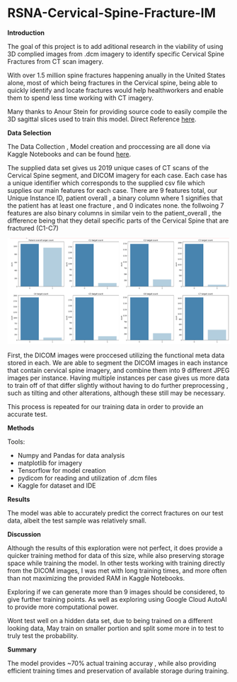 # RSNA-Cervical-Spine-Fracture-IM

**Introduction**

The goal of this project is to add aditional research in the viability of using 3D complied images from .dcm imagery to identify specific Cervical Spine Fractures from CT scan imagery. 

With over 1.5 million spine fractures happening anually in the United States alone, most of which being fractures in the Cervical spine, being able to quickly identify and locate fractures would help healthworkers and enable them to spend less time working with CT imagery.

Many thanks to Anour Stein for providing source code to easily compile the 3D sagittal slices used to train this model. Direct Reference [here](https://www.kaggle.com/code/anoukstein/simplify-data-by-creating-sagittal-slices "here").

**Data Selection**

The Data Collection , Model creation and proccessing are all done via Kaggle Notebooks and can be found [here](https://www.kaggle.com/ijcmian/rsna-deep-learning/edit "here").

The supplied data set gives us 2019 unique cases of CT scans of the Cervical Spine segment, and DICOM imagery for each case. Each case has a unique identifier which corresponds to the supplied csv file which supplies our main features for each case. There are 9 features total, our Unique Instance ID, patient overall , a binary column where 1 signifies that the patient has at least one fracture , and 0 indicates none. the follwoing 7 features are also binary columns in similar vein to the patient_overall , the difference being that they detail specific parts of the Cervical Spine that are fractured (C1-C7)

![Data Distribution](dataperc.PNG)

First, the DICOM images were proccesed utilizing the functional meta data stored in each. We are able to segment the DICOM images in each instance that contain cervical spine imagery, and combine them into 9 different JPEG images per instance. Having multiple instances per case gives us more data to train off of that differ slightly without having to do further preprocessing , such as tilting and other alterations, although these still may be necessary.

This process is repeated for our training data in order to provide an accurate test.

**Methods**

Tools: 

- Numpy and Pandas for data analysis
- matplotlib for imagery
- Tensorflow for model creation
- pydicom for reading and utilization of .dcm files
- Kaggle for dataset and IDE

**Results**

The model was able to accurately predict the correct fractures on our test data, albeit the test sample was relatively small.

**Discussion**

Although the results of this exploration were not perfect, it does provide a quicker training method for data of this size, while also preserving storage space while training the model. In other tests working with training directly from the DICOM images, I was met with long training times, and more often than not maximizing the provided RAM in Kaggle Notebooks. 

Exploring if we can generate more than 9 images should be considered, to give further training points. As well as exploring using Google Cloud AutoAI to provide more computational power.

Wont test well on a hidden data set, due to being trained on a different looking data, May train on smaller portion and split some more in to test to truly test the probability.

**Summary**

The model provides ~70% actual training accuray , while also providing efficient training times and preservation of available storage during training.

